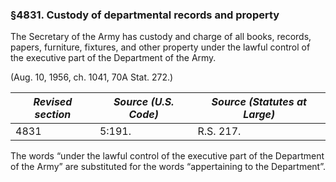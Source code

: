 ### §4831. Custody of departmental records and property ###

The Secretary of the Army has custody and charge of all books, records, papers, furniture, fixtures, and other property under the lawful control of the executive part of the Department of the Army.

(Aug. 10, 1956, ch. 1041, 70A Stat. 272.)

|*Revised section*|*Source (U.S. Code)*|*Source (Statutes at Large)*|
|-----------------|--------------------|----------------------------|
|      4831       |       5:191.       |         R.S. 217.          |

The words “under the lawful control of the executive part of the Department of the Army” are substituted for the words “appertaining to the Department”.